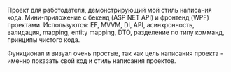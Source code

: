 Проект для работодателя, демонстрирующий мой стиль написания кода. 
Мини-приложение с бекенд (ASP NET API) и фронтенд (WPF) проектами.
Используются: EF, MVVM, DI, API, асинхронность, валидация, mapping, entity mapping, DTO, разделение по типу комманд, принципы чистого кода.

Функционал и визуал очень простые, так как цель написания проекта - именно показать свой код и стиль написания проектов.
